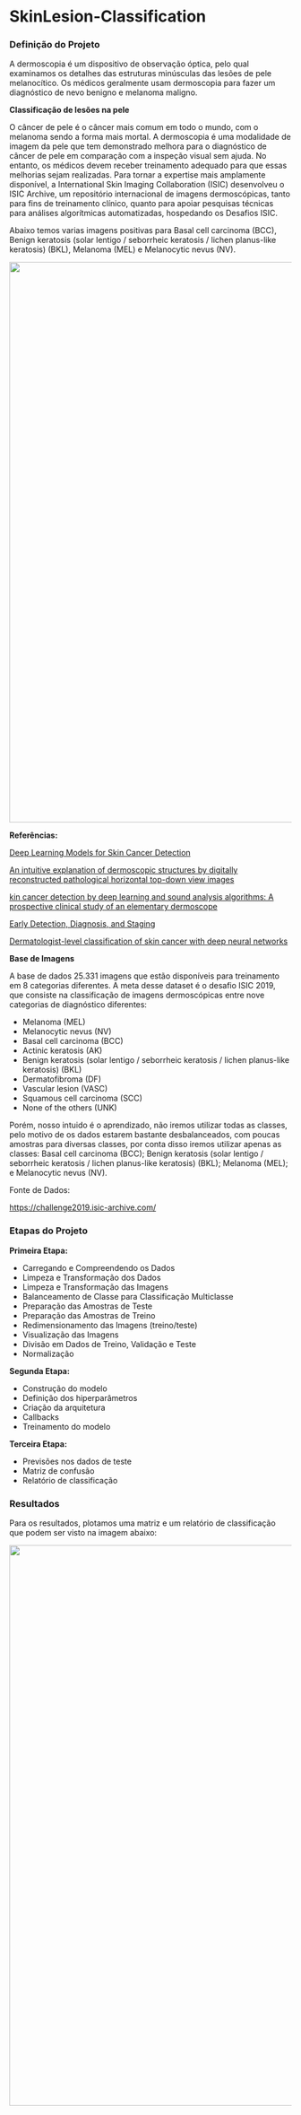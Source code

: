 # SkinLesion-Classification

### Definição do Projeto

A dermoscopia é um dispositivo de observação óptica, pelo qual examinamos os detalhes das estruturas minúsculas das lesões de pele melanocítico. Os médicos geralmente usam dermoscopia para fazer um diagnóstico de nevo benigno e melanoma maligno. 

**Classificação de lesões na pele**

O câncer de pele é o câncer mais comum em todo o mundo, com o melanoma sendo a forma mais mortal. A dermoscopia é uma modalidade de imagem da pele que tem demonstrado melhora para o diagnóstico de câncer de pele em comparação com a inspeção visual sem ajuda. No entanto, os médicos devem receber treinamento adequado para que essas melhorias sejam realizadas. Para tornar a expertise mais amplamente disponível, a International Skin Imaging Collaboration (ISIC) desenvolveu o ISIC Archive, um repositório internacional de imagens dermoscópicas, tanto para fins de treinamento clínico, quanto para apoiar pesquisas técnicas para análises algorítmicas automatizadas, hospedando os Desafios ISIC. 

Abaixo temos varias imagens positivas para Basal cell carcinoma (BCC), Benign keratosis (solar lentigo / seborrheic keratosis / lichen planus-like keratosis) (BKL), Melanoma (MEL) e Melanocytic nevus (NV).

<div>
<img src="https://user-images.githubusercontent.com/54995990/162527309-aa0980d0-4082-4631-b217-6451cfe109d1.png" width="1000px" />
</div>

**Referências:**

<a href="https://www.dermatologyadvisor.com/home/topics/skin-cancer/deep-learning-models-for-skin-cancer-detection/">Deep Learning Models for Skin Cancer Detection</a>

<a href="https://www.nature.com/articles/s41598-019-56522-8">An intuitive explanation of dermoscopic structures by digitally reconstructed pathological horizontal top-down view images</a>

<a href="https://www.ncbi.nlm.nih.gov/pmc/articles/PMC6562065/">kin cancer detection by deep learning and sound analysis algorithms: A prospective clinical study of an elementary dermoscope</a>

<a href="https://www.cancer.org/cancer/melanoma-skin-cancer/detection-diagnosis-staging.html">Early Detection, Diagnosis, and Staging</a>

<a href="https://www.nature.com/articles/nature21056">Dermatologist-level classification of skin cancer with deep neural networks</a>

**Base de Imagens**

A base de dados 25.331 imagens que estão disponíveis para treinamento em 8 categorias diferentes. A meta desse dataset é o desafio ISIC 2019, que consiste na classificação de imagens dermoscópicas entre nove categorias de diagnóstico diferentes:

- Melanoma (MEL)
- Melanocytic nevus (NV)
- Basal cell carcinoma (BCC)
- Actinic keratosis (AK)
- Benign keratosis (solar lentigo / seborrheic keratosis / lichen planus-like keratosis) (BKL)
- Dermatofibroma (DF)
- Vascular lesion (VASC)
- Squamous cell carcinoma (SCC)
- None of the others (UNK)

Porém, nosso intuido é o aprendizado, não iremos utilizar todas as classes, pelo motivo de os dados estarem bastante desbalanceados, com poucas amostras para diversas classes, por conta disso iremos utilizar apenas as classes: Basal cell carcinoma (BCC); Benign keratosis (solar lentigo / seborrheic keratosis / lichen planus-like keratosis) (BKL); Melanoma (MEL); e Melanocytic nevus (NV).

Fonte de Dados:

https://challenge2019.isic-archive.com/

### Etapas do Projeto

**Primeira Etapa:**

- Carregando e Compreendendo os Dados
- Limpeza e Transformação dos Dados
- Limpeza e Transformação das Imagens
- Balanceamento de Classe para Classificação Multiclasse
- Preparação das Amostras de Teste
- Preparação das Amostras de Treino
- Redimensionamento das Imagens (treino/teste)
- Visualização das Imagens
- Divisão em Dados de Treino, Validação e Teste
- Normalização

**Segunda Etapa:**

- Construção do modelo
- Definição dos hiperparâmetros
- Criação da arquitetura
- Callbacks
- Treinamento do modelo

**Terceira Etapa:**

- Previsões nos dados de teste
- Matriz de confusão
- Relatório de classificação

### **Resultados**

Para os resultados, plotamos uma matriz e um relatório de classificação que podem ser visto na imagem abaixo:

<div>
<img src="" width="1000px" />
</div>
